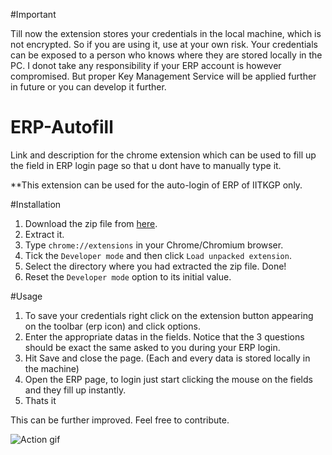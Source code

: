 #Important

Till now the extension stores your credentials in the local machine, which is not encrypted. So if you are using it, use at your own risk. Your credentials can be exposed to a person who knows where they are stored locally in the PC. I donot take any responsibility if your ERP account is however compromised. But proper Key Management Service will be applied further in future or you can develop it further.

# ERP-Autofill
Link and description for the chrome extension which can be used to fill up the field in ERP login page so that u dont have to manually type it.

**This extension can be used for the auto-login of ERP of IITKGP only.

#Installation
 
1. Download the zip file from [here](https://drive.google.com/open?id=0B-dBsjHONeB9MkU4LVhmM3pBelU).
2. Extract it.
3. Type `chrome://extensions` in your Chrome/Chromium browser.
4. Tick the `Developer mode` and then click `Load unpacked extension`.
5. Select the directory where you had extracted the zip file. Done!
6. Reset the `Developer mode` option to its initial value.

#Usage

1. To save your credentials right click on the extension button appearing on the toolbar (erp icon) and click options.
2. Enter the appropriate datas in the fields. Notice that the 3 questions should be exact the same asked to you during your ERP login.
3. Hit Save and close the page. (Each and every data is stored locally in the machine)
4. Open the ERP page, to login just start clicking the mouse on the fields and they fill up instantly.
5. Thats it

This can be further improved. Feel free to contribute.

![Action gif](http://i.giphy.com/no3GNLXZqXaPm.gif)
